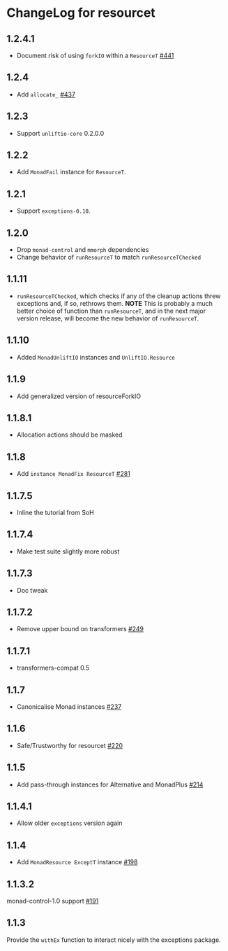 # ChangeLog for resourcet

## 1.2.4.1

* Document risk of using `forkIO` within a `ResourceT` [#441](https://github.com/snoyberg/conduit/pull/441)

## 1.2.4

* Add `allocate_` [#437](https://github.com/snoyberg/conduit/pull/437)

## 1.2.3

* Support `unliftio-core` 0.2.0.0

## 1.2.2

* Add `MonadFail` instance for `ResourceT`.

## 1.2.1

* Support `exceptions-0.10`.

## 1.2.0

* Drop `monad-control` and `mmorph` dependencies
* Change behavior of `runResourceT` to match `runResourceTChecked`

## 1.1.11

* `runResourceTChecked`, which checks if any of the cleanup actions
  threw exceptions and, if so, rethrows them. __NOTE__ This is
  probably a much better choice of function than `runResourceT`, and
  in the next major version release, will become the new behavior of
  `runResourceT`.

## 1.1.10

* Added `MonadUnliftIO` instances and `UnliftIO.Resource`

## 1.1.9

* Add generalized version of resourceForkIO

## 1.1.8.1

* Allocation actions should be masked

## 1.1.8

* Add `instance MonadFix ResourceT`
  [#281](https://github.com/snoyberg/conduit/pull/281)

## 1.1.7.5

* Inline the tutorial from SoH

## 1.1.7.4

* Make test suite slightly more robust

## 1.1.7.3

* Doc tweak

## 1.1.7.2

* Remove upper bound on transformers [#249](https://github.com/snoyberg/conduit/issues/249)

## 1.1.7.1

* transformers-compat 0.5

## 1.1.7

* Canonicalise Monad instances [#237](https://github.com/snoyberg/conduit/pull/237)

## 1.1.6

* Safe/Trustworthy for resourcet [#220](https://github.com/snoyberg/conduit/pull/220)

## 1.1.5

*  Add pass-through instances for Alternative and MonadPlus [#214](https://github.com/snoyberg/conduit/pull/214)

## 1.1.4.1

* Allow older `exceptions` version again

## 1.1.4

* Add `MonadResource ExceptT` instance [#198](https://github.com/snoyberg/conduit/pull/198)

## 1.1.3.2

monad-control-1.0 support [#191](https://github.com/snoyberg/conduit/pull/191)

## 1.1.3

Provide the `withEx` function to interact nicely with the exceptions package.
